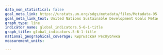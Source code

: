 ```yaml
---
data_non_statistical: false
goal_meta_link: https://unstats.un.org/sdgs/metadata/files/Metadata-05-06-01.pdf
goal_meta_link_text: United Nations Sustainable Development Goals Metadata (pdf 634kB)
graph_type: line
indicator_name: global_indicators.5-6-1-title
graph_title: global_indicators.5-6-1-title
national_geographical_coverage: Кыргызская Республика
measurement_units: 

---
```

